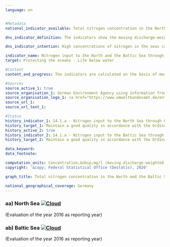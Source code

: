 ```yaml
---                   
language: en                   


#Metadata                   
national_indicator_available: Total nitrogen concentration in the North and the Baltic Sea                   

dns_indicator_definition: The indicators show the moving discharge-weighted five-year average of nitrogen concentrations in milligrams (mg) of nitrogen per litre (l) of water discharged from rivers into the North Sea and the Baltic Sea.<sub> Text from the Indicator Report 2018</sub>                   

dns_indicator_intention: High concentrations of nitrogen in the seas can lead to eutrophication effects such as oxygen depletion, the loss of biodiversity and to the destruction of fish spawning grounds. Therefore, the input of nitrogen should stay below 2.8&nbsp;mg nitrogen per litre discharge for the rivers flowing into the North Sea and below 2.6&nbsp;mg N/l for the rivers flowing into the Baltic Sea. This corresponds to the management targets of the Ordinance on the Protection of Surface Waters amended in 2016 that were agreed during the implementation of the Water Framework Directive and to the objectives of the Marine Strategy Framework Directive and the Baltic Sea Action Plan.<sub> Text from the Indicator Report 2018</sub>                   

indicator_name: Nitrogen input to the North and the Baltic Sea through German inflows                   
target: Protecting the oceans - Life below water                   

#Content                    
content_and_progress: The indicators are calculated on the basis of measurements of nitrogen concentrations and water discharge levels from smaller and larger inflows into the North Sea and the Baltic Sea, which the German Environment Agency compiles using information provided by the Länder and the river basin communities. This also includes smaller rivers that flow into a larger river, rather than directly into the North Sea or the Baltic Sea. The measuring points are selected in such a way as to ensure that the data of the last measuring point before the confluence of the two rivers are taken into account. The Rhine, which does not flow into the sea in Germany, is also taken into account. Here the values are measured at the point where the Rhine leaves Germany (measuring point at Kleve, district Bimmen). The nitrogen concentrations of the individual rivers are averaged on a discharge-weighted basis, so that large rivers with large volumes of water discharge have a greater influence on the average than small rivers. Another substance that is discharged via rivers into the North Sea and the Baltic Sea and causes eutrophication is phosphorus. This is examined in detail in indicator 6.1.a “Phosphorus in flowing waters”.<br><br>To ensure that individual extreme events such as floods or droughts, which partly lead to very high or very low nitrogen inputs, do not distort the representativeness of the development, the values are calculated as a five-year moving average.<br><br>The discharge-weighted nitrogen concentration across all North Sea and Baltic Sea inflows showed a decreasing trend since the beginning of the time series, with the decrease in concentrations being more marked in the North Sea than in the Baltic Sea. On average in 2012 to2016, North Sea and Baltic Sea inflows reached concentrations of 2.9 and 3.0&nbsp;mg/l, respectively. However, to achieve a good status in accordance with the Surface Water Ordinance, it would be necessary for each individual river to meet the management target<br><br>Of the large Baltic Sea inflows, Peene, Trave and Warnow, only the Warnow (near Rostock) met the management target in the period 2012 to 2016. The value of the Peene (near Anklam) with 2.9&nbsp;mg/l and the value of the Trave (near Lübeck-Moisling) with 3.7&nbsp;mg/l were still higher. All three rivers showed a clear decrease in the five-year average concentrations. This decline was most marked for the Trave. Regarding the small Baltic Sea inflows, nitrogen concentrations are in part still considerably higher than the management target value (up to 6.0&nbsp;mg/l).<br><br>Of the North Sea inflows, only the Rhine met the management target in the period 2012 to 2016. Regarding the other major rivers, Elbe, Ems, Weser and Eider, the Ems (near Herbrum) had the highest concentration of 4.7&nbsp;mg/l and the Elbe (near Seemannshöft) and the Eider (near Friedrichstadt) the lowest concentrations (3.1&nbsp;mg/l each). The five-year averages of concentrations decreased for all major North Sea inflows. The river Elbe showed the largest reduction. The highest nitrogen concentration of the small North Sea inflows was 3.6&nbsp;mg/l in the years 2012 to 2016. Overall, permanent and nationwide compliance with the management targets is currently neither being met for the Baltic Sea nor for the North Sea.<sub> Text from the Indicator Report 2018</sub>                   

#Sources
source_active_1: true                           
source_organisation_1: German Environment Agency using information from the Länder and river basin communities                           
source_organisation_logo_1: <a href="https://www.umweltbundesamt.de/en"><img src="https://g205sdgs.github.io/sdg-indicators/public/logosEn/uba.png" alt="Logo UBA title=Click here to visit the homepage of the organization" /></a>                           
source_url_1:                            
source_url_text_1:                            

#Status                   
history_indicator_1: 14.1.a - Nitrogen input to the North Sea through German inflows                   
history_target_1: Maintain a good quality in accordance with the Ordinance on the Protection of Surface Waters (keep annual averages of total nitrogen below 2.6 milligrams per litre)
history_active_2: true                   
history_indicator_2: 14.1.a - Nitrogen input to the Baltic Sea through German inflows                   
history_target_2: Maintain a good quality in accordance with the Ordinance on the Protection of Surface Waters (keep annual averages of total nitrogen below 2.8 milligrams per litre)

data_keyword:                    
data_footnote:                    

computation_units: Concentration,&nbsp;mg/l (moving discharge-weighted average of the previous 5 years)                   
copyright: '&copy; Federal Statistical Office (Destatis), 2020'                   

graph_title: Total nitrogen concentration in the North and the Baltic Sea                   

national_geographical_coverage: Germany                   
---
```

<div>                               
  <div class="my-header">                               
    <h3>aa) North Sea                               
      <a href="https://sustainabledevelopment-deutschland.github.io/en/status/"><img src="https://g205sdgs.github.io/sdg-indicators/public/Wettersymbole/Wolke.png" title="The indicator is moving in the right direction but if the trend continues, the target value will be missed by more than 20&nbsp;% in the target year" alt="Cloud" />                               
      </a>                               
    </h3>                               
  </div>
  <div class="my-header-note">
    <span>(Evaluation of the year 2016 as reporting year)</span>
  </div>                               
</div>                               
<div>                               
  <div class="my-header">                               
    <h3>ab) Baltic Sea                               
      <a href="https://sustainabledevelopment-deutschland.github.io/en/status/"><img src="https://g205sdgs.github.io/sdg-indicators/public/Wettersymbole/Wolke.png" title="The indicator is moving in the right direction but if the trend continues, the target value will be missed by more than 20&nbsp;% in the target year" alt="Cloud" />                               
      </a>                               
    </h3>                               
  </div>
  <div class="my-header-note">
    <span>(Evaluation of the year 2016 as reporting year)</span>
  </div>                               
</div>
